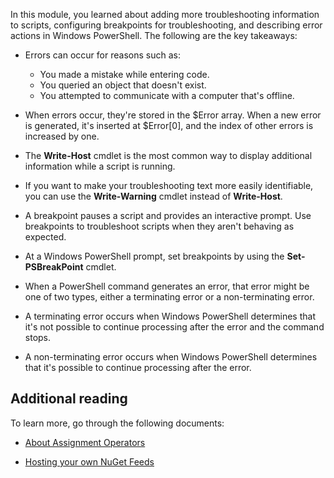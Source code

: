 In this module, you learned about adding more troubleshooting information to scripts, configuring breakpoints for troubleshooting, and describing error actions in Windows PowerShell. The following are the key takeaways:

- Errors can occur for reasons such as:

    - You made a mistake while entering code.
    - You queried an object that doesn't exist.
    - You attempted to communicate with a computer that's offline.

- When errors occur, they're stored in the $Error array. When a new error is generated, it's inserted at $Error[0], and the index of other errors is increased by one. 

- The **Write-Host** cmdlet is the most common way to display additional information while a script is running.

- If you want to make your troubleshooting text more easily identifiable, you can use the **Write-Warning** cmdlet instead of **Write-Host**.

- A breakpoint pauses a script and provides an interactive prompt. Use breakpoints to troubleshoot scripts when they aren't behaving as expected.

- At a Windows PowerShell prompt, set breakpoints by using the **Set-PSBreakPoint** cmdlet. 

- When a PowerShell command generates an error, that error might be one of two types, either a terminating error or a non-terminating error. 

- A terminating error occurs when Windows PowerShell determines that it's not possible to continue processing after the error and the command stops. 

- A non-terminating error occurs when Windows PowerShell determines that it's possible to continue processing after the error. 


## Additional reading

To learn more, go through the following documents:

- [About Assignment Operators](https://aka.ms/lewact)

- [Hosting your own NuGet Feeds](https://aka.ms/vm0ys1)
